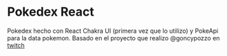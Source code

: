 # Pokedex React
Pokedex hecho con React Chakra UI (primera vez que lo utilizo) y PokeApi para la data pokemon.
Basado en el proyecto que realizo @goncypozzo en [twitch](https://www.twitch.tv/goncypozzo)
